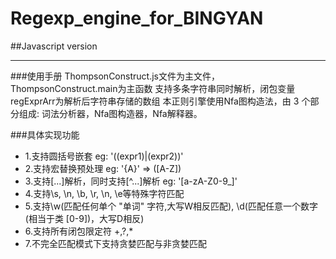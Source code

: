 # Regexp_engine_for_BINGYAN

##Javascript version

***
###使用手册
 ThompsonConstruct.js文件为主文件，ThompsonConstruct.main为主函数
 支持多条字符串同时解析，闭包变量regExprArr为解析后字符串存储的数组
 本正则引擎使用Nfa图构造法，由 3 个部分组成: 词法分析器，Nfa图构造器，Nfa解释器。
 
###具体实现功能
 + 1.支持圆括号嵌套 eg: '((expr1)|(expr2))'
 + 2.支持宏替换预处理 eg: '{A}' => ([A-Z])
 + 3.支持[...]解析，同时支持[^...]解析 eg: '[a-zA-Z0-9_]'
 + 4.支持\s, \n, \b, \r, \n, \e等特殊字符匹配
 + 5.支持\w(匹配任何单个 "单词" 字符,大写W相反匹配), \d(匹配任意一个数字 (相当于类 [0-9])，大写D相反)
 + 6.支持所有闭包限定符 +,?,*
 + 7.不完全匹配模式下支持贪婪匹配与非贪婪匹配
 